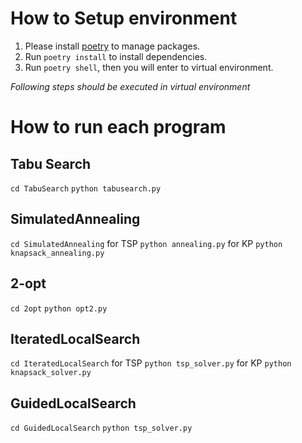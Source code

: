 # How to Setup environment
1. Please install [poetry](https://cocoatomo.github.io/poetry-ja/) to manage packages.
1. Run `poetry install` to install dependencies.
1. Run `poetry shell`, then you will enter to virtual environment.

*Following steps should be executed in virtual environment*

# How to run each program
## Tabu Search
  `cd TabuSearch`
  `python tabusearch.py`
  
## SimulatedAnnealing
  `cd SimulatedAnnealing`
  for TSP
  `python annealing.py`
  for KP
  `python knapsack_annealing.py`
  
## 2-opt
  `cd 2opt`
  `python opt2.py`
  
## IteratedLocalSearch
  `cd IteratedLocalSearch`
  for TSP
  `python tsp_solver.py` 
  for KP
  `python knapsack_solver.py`
  
## GuidedLocalSearch
  `cd GuidedLocalSearch`
  `python tsp_solver.py`

